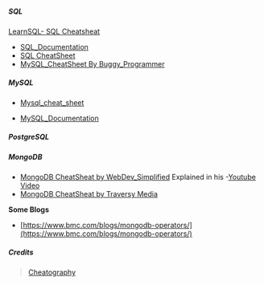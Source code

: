 ##### SQL

[LearnSQL-  SQL Cheatsheat](https://learnsql.com/blog/sql-basics-cheat-sheet/)         

- [SQL_Documentation](https://www.w3schools.com/sql/)
- [SQL CheatSheet](./SQL/README.md)
- [MySQL_CheatSheet By Buggy_Programmer](https://buggyprogrammer.com/mysql-cheatsheet-pdf/)


##### MySQL

- [Mysql_cheat_sheet](https://www.mysqltutorial.org/mysql-cheat-sheet/)        

- [MySQL_Documentation](https://dev.mysql.com/doc/)

##### PostgreSQL

##### MongoDB

- [MongoDB CheatSheat by WebDev_Simplified](https://webdevsimplified.com/mongodb-cheat-sheet.html) Explained in his -[Youtube Video](https://youtu.be/ofme2o29ngU)    
- [MongoDB CheatSheat by Traversy Media](https://gist.github.com/bradtraversy/f407d642bdc3b31681bc7e56d95485b6)        

**Some Blogs**
- [https://www.bmc.com/blogs/mongodb-operators/](https://www.bmc.com/blogs/mongodb-operators/)

##### Credits 
> [Cheatography](https://cheatography.com/)
